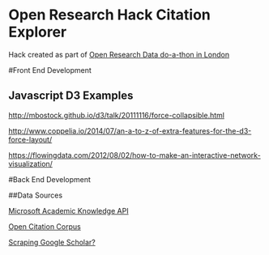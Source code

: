 # Open Research Hack Citation Explorer

Hack created as part of [Open Research Data do-a-thon in London](https://www.eventbrite.com/e/open-research-data-do-a-thon-in-london-virtual-tickets-31417371203)

#Front End Development

## Javascript D3 Examples

http://mbostock.github.io/d3/talk/20111116/force-collapsible.html

http://www.coppelia.io/2014/07/an-a-to-z-of-extra-features-for-the-d3-force-layout/

https://flowingdata.com/2012/08/02/how-to-make-an-interactive-network-visualization/


#Back End Development

##Data Sources

[Microsoft Academic Knowledge API](https://www.microsoft.com/cognitive-services/en-us/academic-knowledge-api)

[Open Citation Corpus](http://opencitations.net/)

[Scraping Google Scholar?](https://github.com/lecy/google-scholar-scraper-in-python)

